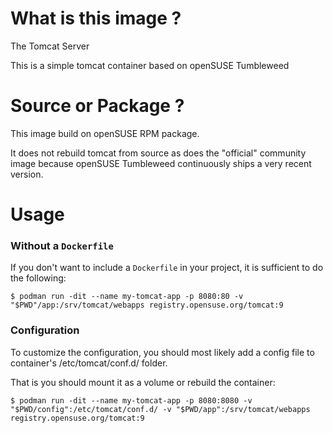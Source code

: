 # What is this image ?

The Tomcat Server

This is a simple tomcat container based on openSUSE Tumbleweed

# Source or Package ?

This image build on openSUSE RPM package.

It does not rebuild tomcat from source as does the "official" community image
because openSUSE Tumbleweed continuously ships a very recent version.

# Usage

### Without a `Dockerfile`

If you don't want to include a `Dockerfile` in your project, it is sufficient to do the following:

```console
$ podman run -dit --name my-tomcat-app -p 8080:80 -v "$PWD"/app:/srv/tomcat/webapps registry.opensuse.org/tomcat:9
```

### Configuration

To customize the configuration, you should most likely add a config file to
container's /etc/tomcat/conf.d/ folder.

That is you should mount it as a volume or rebuild the container:

```console
$ podman run -dit --name my-tomcat-app -p 8080:8080 -v "$PWD/config":/etc/tomcat/conf.d/ -v "$PWD/app":/srv/tomcat/webapps registry.opensuse.org/tomcat:9
```
